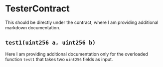 # TesterContract

This should be directly under the contract, where I am providing additional markdown documentation.

## `test1(uint256 a, uint256 b)`
Here I am providing additional documentation only for the overloaded function `test1` that takes two `uint256` fields as input.
